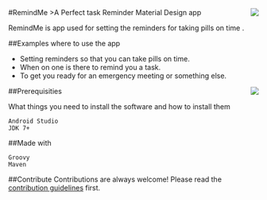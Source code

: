 <img src="ic_launcher.png" align="right" />
#RemindMe
>A Perfect task Reminder Material Design app

RemindMe is app used for setting the reminders for taking pills on time .

##Examples where to use the app
- Setting reminders so that you can take pills on time.
- When on one is there to remind you a task.
- To get you ready for an emergency meeting or something else.


<img src="as.png" align="right" />
##Prerequisities

What things you need to install the software and how to install them
```
Android Studio
JDK 7+
```
##Made with
```
Groovy
Maven
```
##Contribute
Contributions are always welcome!
Please read the [contribution guidelines](contributing.md) first.

